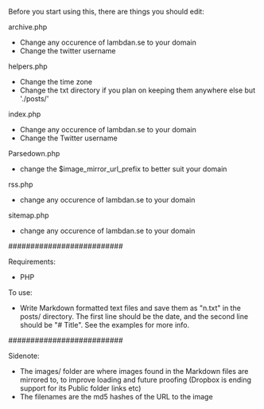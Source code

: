 Before you start using this, there are things you should edit:

archive.php
- Change any occurence of lambdan.se to your domain
- Change the twitter username

helpers.php
- Change the time zone
- Change the txt directory if you plan on keeping them anywhere else but './posts/'

index.php
- Change any occurence of lambdan.se to your domain
- Change the Twitter username

Parsedown.php
- change the $image_mirror_url_prefix to better suit your domain

rss.php
- change any occurence of lambdan.se to your domain

sitemap.php
- change any occurence of lambdan.se to your domain

##########################

Requirements:
- PHP

To use:
- Write Markdown formatted text files and save them as "n.txt" in the posts/ directory. The first line should be the date, and the second line should be "# Title". See the examples for more info.

##########################

Sidenote:
- The images/ folder are where images found in the Markdown files are mirrored to, to improve loading and future proofing (Dropbox is ending support for its Public folder links etc)
- The filenames are the md5 hashes of the URL to the image
